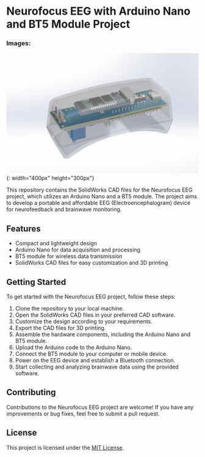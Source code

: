 # Neurofocus EEG with Arduino Nano and BT5 Module Project

### Images:

![Neurofocus EEG](images/1.png){: width="400px" height="300px"}

This repository contains the SolidWorks CAD files for the Neurofocus EEG project, which utilizes an Arduino Nano and a BT5 module. The project aims to develop a portable and affordable EEG (Electroencephalogram) device for neurofeedback and brainwave monitoring.

## Features

- Compact and lightweight design
- Arduino Nano for data acquisition and processing
- BT5 module for wireless data transmission
- SolidWorks CAD files for easy customization and 3D printing

## Getting Started

To get started with the Neurofocus EEG project, follow these steps:

1. Clone the repository to your local machine.
2. Open the SolidWorks CAD files in your preferred CAD software.
3. Customize the design according to your requirements.
4. Export the CAD files for 3D printing.
5. Assemble the hardware components, including the Arduino Nano and BT5 module.
6. Upload the Arduino code to the Arduino Nano.
7. Connect the BT5 module to your computer or mobile device.
8. Power on the EEG device and establish a Bluetooth connection.
9. Start collecting and analyzing brainwave data using the provided software.

<!-- ## Documentation

For detailed instructions on using the Neurofocus EEG device, refer to the [User Guide](Documentation/User_Guide.md). If you encounter any issues, please consult the [Troubleshooting](Documentation/Troubleshooting.md) guide for possible solutions. -->

## Contributing

Contributions to the Neurofocus EEG project are welcome! If you have any improvements or bug fixes, feel free to submit a pull request.

<!-- Please refer to the [Contribution Guidelines](CONTRIBUTING.md) for more information. -->

## License

This project is licensed under the [MIT License](LICENSE).
